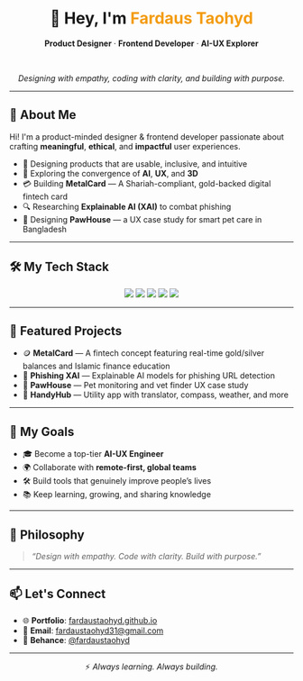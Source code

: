 <h1 align="center">👋 Hey, I'm <span style="color:#f39c12;">Fardaus Taohyd</span></h1>
<p align="center"><strong>Product Designer</strong> · <strong>Frontend Developer</strong> · <strong>AI-UX Explorer</strong></p>

<br/>

<p align="center">
  <em>
    Designing with empathy, coding with clarity, and building with purpose.
  </em>
</p>

---

## 🧠 About Me

Hi! I'm a product-minded designer & frontend developer passionate about crafting **meaningful**, **ethical**, and **impactful** user experiences.

- 🎨 Designing products that are usable, inclusive, and intuitive  
- 🧠 Exploring the convergence of **AI**, **UX**, and **3D**  
- 💳 Building **MetalCard** — A Shariah-compliant, gold-backed digital fintech card  
- 🔍 Researching **Explainable AI (XAI)** to combat phishing  
- 🐶 Designing **PawHouse** — a UX case study for smart pet care in Bangladesh

---

## 🛠️ My Tech Stack

<p align="center">
  <img src="https://img.shields.io/badge/-Figma-000?style=for-the-badge&logo=figma" />
  <img src="https://img.shields.io/badge/-React-20232A?style=for-the-badge&logo=react" />
  <img src="https://img.shields.io/badge/-Three.js-black?style=for-the-badge&logo=three.js" />
  <img src="https://img.shields.io/badge/-TailwindCSS-06B6D4?style=for-the-badge&logo=tailwind-css" />
  <img src="https://img.shields.io/badge/-Python-3776AB?style=for-the-badge&logo=python" />
</p>

---

## 🧰 Featured Projects

- 🪙 **MetalCard** — A fintech concept featuring real-time gold/silver balances and Islamic finance education  
- 🧠 **Phishing XAI** — Explainable AI models for phishing URL detection  
- 🐾 **PawHouse** — Pet monitoring and vet finder UX case study  
- 🧳 **HandyHub** — Utility app with translator, compass, weather, and more

---

## 🎯 My Goals

- 🎓 Become a top-tier **AI-UX Engineer**  
- 🌍 Collaborate with **remote-first, global teams**  
- 🛠 Build tools that genuinely improve people’s lives  
- 📚 Keep learning, growing, and sharing knowledge

---

## 💬 Philosophy

> _“Design with empathy. Code with clarity. Build with purpose.”_

---

## 📫 Let's Connect

- 🌐 **Portfolio**: [fardaustaohyd.github.io](https://fardaustaohyd.github.io/fardaustaohyd-portfolio/)  
- 📧 **Email**: fardaustaohyd31@gmail.com  
- 🎨 **Behance**: [@fardaustaohyd](https://www.behance.net/fardaustaohyd)

---

<p align="center">
  ⚡ <i>Always learning. Always building.</i>
</p>
